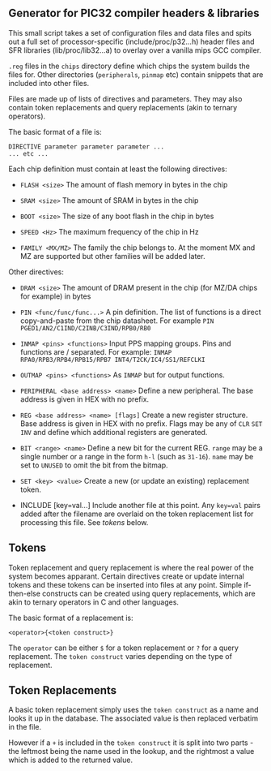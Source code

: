 Generator for PIC32 compiler headers & libraries
------------------------------------------------

This small script takes a set of configuration files and data files and spits
out a full set of processor-specific (include/proc/p32...h) header files and SFR
libraries (lib/proc/lib32...a) to overlay over a vanilla mips GCC compiler.

`.reg` files in the `chips` directory define which chips the system builds
the files for.  Other directories (`peripherals`, `pinmap` etc) contain snippets
that are included into other files.

Files are made up of lists of directives and parameters. They may also contain
token replacements and query replacements (akin to ternary operators).

The basic format of a file is:

```
DIRECTIVE parameter parameter parameter ...
... etc ...
```

Each chip definition must contain at least the following directives:

* `FLASH <size>`
The amount of flash memory in bytes in the chip

* `SRAM <size>`
The amount of SRAM in bytes in the chip

* `BOOT <size>`
The size of any boot flash in the chip in bytes

* `SPEED <Hz>`
The maximum frequency of the chip in Hz

* `FAMILY <MX/MZ>`
The family the chip belongs to. At the moment MX and MZ are supported but other
families will be added later.

Other directives:

* `DRAM <size>`
The amount of DRAM present in the chip (for MZ/DA chips for example) in bytes

* `PIN <func/func/func...>`
A pin definition. The list of functions is a direct copy-and-paste from the
chip datasheet. For example `PIN PGED1/AN2/C1IND/C2INB/C3IND/RPB0/RB0`

* `INMAP <pins> <functions>`
Input PPS mapping groups. Pins and functions are / separated.  For example: `INMAP RPA0/RPB3/RPB4/RPB15/RPB7 INT4/T2CK/IC4/SS1/REFCLKI`

* `OUTMAP <pins> <functions>`
As `INMAP` but for output functions.

* `PERIPHERAL <base address> <name>`
Define a new peripheral. The base address is given in HEX with no prefix.

* `REG <base address> <name> [flags]`
Create a new register structure. Base address is given in HEX with no prefix. Flags
may be any of `CLR` `SET` `INV` and define which additional registers are generated.

* `BIT <range> <name>`
Define a new bit for the current REG. `range` may be a single number or a range
in the form `h-l` (such as `31-16`). `name` may be set to `UNUSED` to omit the
bit from the bitmap.

* `SET <key> <value>`
Create a new (or update an existing) replacement token.

* INCLUDE <file> [key=val...]
Include another file at this point. Any `key=val` pairs added after the filename are
overlaid on the token replacement list for processing this file. See *tokens* below.

Tokens
------

Token replacement and query replacement is where the real power of the system becomes
apparant. Certain directives create or update internal tokens and these tokens can be
inserted into files at any point. Simple if-then-else constructs can be created using
query replacements, which are akin to ternary operators in C and other languages.

The basic format of a replacement is:

```
<operator>{<token construct>}
```

The `operator` can be either `$` for a token replacement or `?` for a query replacement.
The `token construct` varies depending on the type of replacement.

Token Replacements
------------------

A basic token replacement simply uses the `token construct` as a name and looks it up
in the database. The associated value is then replaced verbatim in the file.

However if a `+` is included in the `token construct` it is split into two parts - the
leftmost being the name used in the lookup, and the rightmost a value which is added to
the returned value. 
